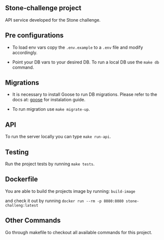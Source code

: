 ## Stone-challenge project

API service developed for the Stone challenge.

## Pre configurations

- To load env vars copy the `.env.example` to a `.env` file and modify accordingly.

- Point your DB vars to your desired DB. To run a local DB use the `make db` command.

## Migrations

- It is necessary to install Goose to run DB migrations. Please refer to the docs at: [goose](https://github.com/pressly/goose) for instalation guide.

- To run migration use `make migrate-up`.

## API

To run the server locally you can type `make run-api`.

## Testing

Run the project tests by running `make tests`.

## Dockerfile

You are able to build the projects image by running:
`build-image`

and check it out by running
`docker run --rm -p 8080:8080 stone-challeng:latest`

## Other Commands

Go through makefile to checkout all available commands for this project.
